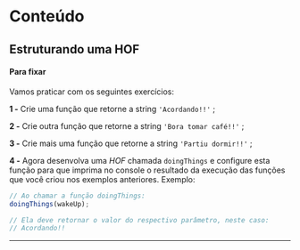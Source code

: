 # Conteúdo

## Estruturando uma HOF

#### Para fixar

Vamos praticar com os seguintes exercícios:

**1 -** Crie uma função que retorne a string  `'Acordando!!'`  ;

**2 -** Crie outra função que retorne a string  `'Bora tomar café!!'`  ;

**3 -** Crie mais uma função que retorne a string  `'Partiu dormir!!'`  ;

**4 -** Agora desenvolva uma  _HOF_ chamada  `doingThings`  e configure esta função para que imprima no console o resultado da execução das funções que você criou nos exemplos anteriores. Exemplo:


```javascript
// Ao chamar a função doingThings:
doingThings(wakeUp);

// Ela deve retornar o valor do respectivo parâmetro, neste caso:
// Acordando!!
```

----------